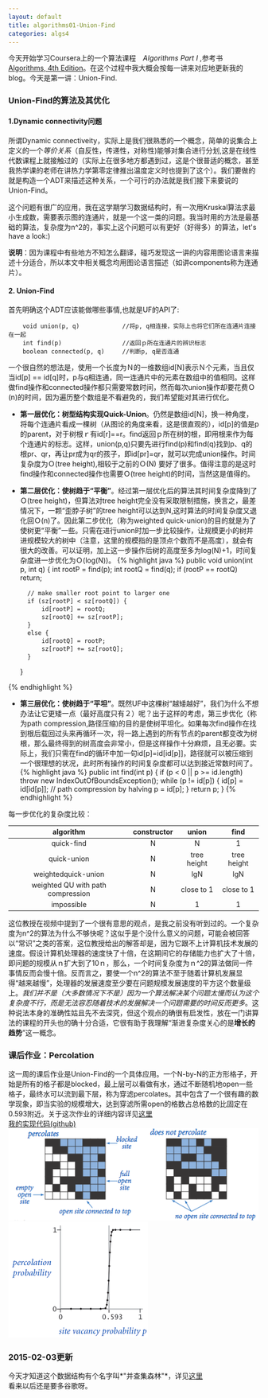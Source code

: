 ```yaml
---
layout: default
title: algorithms01-Union-Find
categories: algs4
---
```


今天开始学习Coursera上的一个算法课程　*Algorithms Part I* ,参考书[Algorithms, 4th Edition](http://algs4.cs.princeton.edu/home/)。在这个过程中我大概会按每一讲来对应地更新我的blog。今天是第一讲：Union-Find.


### Union-Find的算法及其优化

#### 1.Dynamic connectivity问题
所谓Dynamic connectiveity，实际上是我们很熟悉的一个概念，简单的说集合上定义的一个*等价关系*（自反性，传递性，对称性)能够对集合进行分划,这是在线性代数课程上就接触过的（实际上在很多地方都遇到过，这是个很普适的概念，甚至我热学课的老师在讲热力学第零定律推出温度定义时也提到了这个）。我们要做的就是构造一个ADT来描述这种关系，一个可行的办法就是我们接下来要说的Union-Find。

这个问题有很广的应用，我在这学期学习数据结构时，有一次用Kruskal算法求最小生成数，需要表示图的连通片，就是一个这一类的问题。我当时用的方法是最基础的算法，复杂度为n^2的，事实上这个问题可以有更好（好得多）的算法，let's have a look:)

**说明**：因为课程中有些地方不知怎么翻译，碰巧发现这一讲的内容用图论语言来描述十分适合，所以本文中相关概念均用图论语言描述（如讲components称为连通片）。

#### 2. Union-Find
首先明确这个ADT应该能做哪些事情,也就是UF的API了: 

~~~ 
    void union(p, q)            //将p, q相连接，实际上也将它们所在连通片连接在一起  
    int find(p)                 //返回ｐ所在连通片的辨识标志  
    boolean connected(p, q)     //判断p, q是否连通  
~~~
一个很自然的想法是，使用一个长度为Ｎ的一维数组id[N]表示Ｎ个元素，当且仅当id[p] == id[q]时，p与q相连通，同一连通片中的元素在数组中的值相同。这样做find操作和connected操作都只需要常数时间，然而每次union操作却要花费Ｏ(n)的时间，因为遍历整个数组是不看避免的，我们希望能对其进行优化。

* **第一层优化：树型结构实现Quick-Union**。仍然是数组id[N]，换一种角度，将每个连通片看成一棵树（从图论的角度来看，这是很直观的），id[p]的值是p的parent，对于树根ｒ有id[r]==r。find返回ｐ所在树的根，即用根来作为每个连通片的标志。这样，union(p,q)只要先进行find(p)和find(q)找到p、q的根pr、qr，再让pr成为qr的孩子，即id[pr]=qr，就可以完成union操作。时间复杂度为Ｏ(tree height),相较于之前的Ｏ(N)
要好了很多。值得注意的是这时find操作和connected操作也需要Ｏ(tree height)的时间，当然这是值得的。  

* **第二层优化：使树趋于“平衡”**。经过第一层优化后的算法其时间复杂度降到了Ｏ(tree height)，但算法对tree height完全没有采取限制措施，换言之，最差情况下，一颗“歪脖子树”的tree height可以达到N,这时算法的时间复杂度又退化回Ｏ(n)了。因此第二步优化（称为weighted quick-union)的目的就是为了使树更“平衡”一些。只需在进行union时加一步比较操作，让规模更小的树并进规模较大的树中（注意，这里的规模指的是顶点个数而不是高度），就会有很大的改善。可以证明，加上这一步操作后树的高度至多为log(N)+1，时间复杂度进一步优化为Ｏ(log(N))。 
{% highlight java %}
public void union(int p, int q) {
        int rootP = find(p);
        int rootQ = find(q);
        if (rootP == rootQ) return;

        // make smaller root point to larger one
        if (sz[rootP] < sz[rootQ]) { 
            id[rootP] = rootQ; 
            sz[rootQ] += sz[rootP]; 
        }
        else { 
            id[rootQ] = rootP; 
            sz[rootP] += sz[rootQ]; 
        }
    }

{% endhighlight %} 

* **第三层优化：使树趋于“平坦”**。既然UF中这棵树“越矮越好”，我们为什么不想办法让它更矮一点（最好高度只有２）呢？出于这样的考虑，第三步优化（称为path compression,路径压缩)的目的是使树平坦化。如果每次find操作在找到根后载回过头来再循环一次，将一路上遇到的所有节点的parent都变改为树根，那么最终得到的树高度会非常小，但是这样操作十分麻烦，且无必要。实际上，我们只需在find的循环中加一句id[p]=id[id[p]]，路径就可以被压缩到一个很理想的状况，此时所有操作的时间复杂度都可以达到接近常数时间了。
{% highlight java %}
public int find(int p) {
        if (p < 0 || p >= id.length) throw new IndexOutOfBoundsException();
        while (p != id[p]) {
            id[p] = id[id[p]];    // path compression by halving
            p = id[p];
        }
        return p;
    }
{% endhighlight %}

每一步优化的复杂度比较：

|algorithm           | constructor | union       | find        |
|:------------------:|:-----------:|:-----------:|:-----------:|
|quick-find          |N            |N            |1            |
|quick-union         |N            |tree height  |tree height  |
|weightedquick-union |N            |lgN          |lgN          |
|weighted QU with path compression|N|close to 1  |close to 1   |
|impossible          |N            |1            |1            |    
  
这位教授在视频中提到了一个很有意思的观点，是我之前没有听到过的。一个复杂度为n^2的算法为什么不够快呢？这似乎是个没什么意义的问题，可能会被回答以“常识”之类的答案，这位教授给出的解答却是，因为它跟不上计算机技术发展的速度。假设计算机处理器的速度快了十倍，在这期间它的存储能力也扩大了十倍，即问题的规模从ｎ扩大到了10ｎ，那么，一个时间复杂度为ｎ^2的算法做同一件事情反而会慢十倍。反而言之，要使一个n^2的算法不至于随着计算机发展显得“越来越慢”，处理器的发展速度至少要在问题规模发展速度的平方这个数量级上。*我们并不是（大多数情况下不是）因为一个算法解决某个问题太慢而认为这个复杂度不行，而是无法容忍随着技术的发展解决一个问题需要的时间反而更多*。这种说法本身的准确性姑且先不去深究，但这个观点的确很有启发性，放在一门讲算法的课程的开头也的确十分合适，它很有助于我理解“渐进复杂度关心的是**增长的趋势**”这一概念。


### 课后作业：Percolation
这一周的课后作业是Union-Find的一个具体应用。一个N-by-N的正方形格子，开始是所有的格子都是blocked，最上层可以看做有水，通过不断随机地open一些格子，最终水可以流到最下层，称为穿滤percolates。其中包含了一个很有趣的数学现象，即当实验的规模增大，达到穿滤所需open的格数占总格数的比固定在0.593附近。关于这次作业的详细内容详见[这里](http://coursera.cs.princeton.edu/algs4/assignments/percolation.html)  
[我的实现代码(github)](https://github.com/yaokai1117/algs4.git)  
![per1](/images/percolates.png) ![per2](/images/percolation-threshold100.png)

### 2015-02-03更新
今天才知道这个数据结构有个名字叫*"并查集森林"*，详见[这里](http://zh.wikipedia.org/wiki/%E5%B9%B6%E6%9F%A5%E9%9B%86)  
看来以后还是要多谷歌呀。
